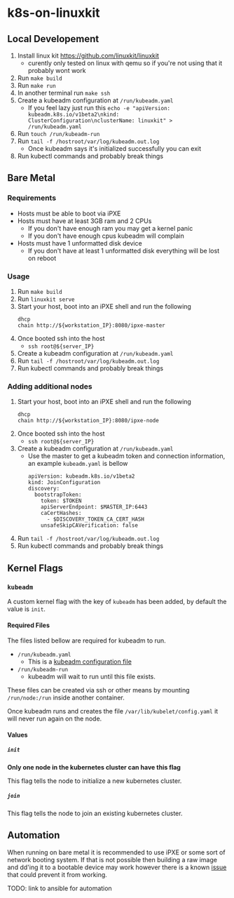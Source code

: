 # k8s-on-linuxkit

## Local Developement

1. Install linux kit https://github.com/linuxkit/linuxkit
    * curently only tested on linux with qemu so if you're not using that it probably wont work
1. Run `make build`
1. Run `make run`
1. In another terminal run `make ssh`
1. Create a kubeadm configuration at `/run/kubeadm.yaml`
    * If you feel lazy just run this `echo -e "apiVersion: kubeadm.k8s.io/v1beta2\nkind: ClusterConfiguration\nclusterName: linuxkit" > /run/kubeadm.yaml`
1. Run `touch /run/kubeadm-run`
1. Run `tail -f /hostroot/var/log/kubeadm.out.log`
    * Once kubeadm says it's initialized successfully you can exit
1. Run kubectl commands and probably break things

## Bare Metal

### Requirements

* Hosts must be able to boot via iPXE
* Hosts must have at least 3GB ram and 2 CPUs
    * If you don't have enough ram you may get a kernel panic
    * If you don't have enough cpus kubeadm will complain
* Hosts must have 1 unformatted disk device
    * If you don't have at least 1 unformatted disk everything will be lost on reboot

### Usage

1. Run `make build`
1. Run `linuxkit serve`
1. Start your host, boot into an iPXE shell and run the following
    ```
    dhcp
    chain http://${workstation_IP}:8080/ipxe-master
    ```
1. Once booted ssh into the host
    * `ssh root@${server_IP}`
1. Create a kubeadm configuration at `/run/kubeadm.yaml`
1. Run `tail -f /hostroot/var/log/kubeadm.out.log`
1. Run kubectl commands and probably break things

### Adding additional nodes

1. Start your host, boot into an iPXE shell and run the following
    ```
    dhcp
    chain http://${workstation_IP}:8080/ipxe-node
    ```
1. Once booted ssh into the host
    * `ssh root@${server_IP}`
1. Create a kubeadm configuration at `/run/kubeadm.yaml`
    * Use the master to get a kubeadm token and connection information, an example `kubeadm.yaml` is bellow
        ```
        apiVersion: kubeadm.k8s.io/v1beta2
        kind: JoinConfiguration
        discovery:
          bootstrapToken:
            token: $TOKEN
            apiServerEndpoint: $MASTER_IP:6443
            caCertHashes:
              - $DISCOVERY_TOKEN_CA_CERT_HASH
            unsafeSkipCAVerification: false
        ```
1. Run `tail -f /hostroot/var/log/kubeadm.out.log`
1. Run kubectl commands and probably break things

## Kernel Flags

### `kubeadm`

A custom kernel flag with the key of `kubeadm` has been added, by default the value is `init`.

#### Required Files

The files listed bellow are required for kubeadm to run.

* `/run/kubeadm.yaml`
    * This is a [kubeadm configuration file](https://kubernetes.io/docs/setup/production-environment/tools/kubeadm/control-plane-flags/)
* `/run/kubeadm-run`
    * kubeadm will wait to run until this file exists.

These files can be created via ssh or other means by mounting `/run/node:/run` inside another container.

Once kubeadm runs and creates the file `/var/lib/kubelet/config.yaml` it will never run again on the node.

#### Values

##### `init`

**Only one node in the kubernetes cluster can have this flag**

This flag tells the node to initialize a new kubernetes cluster.

##### `join`

This flag tells the node to join an existing kubernetes cluster.

## Automation

When running on bare metal it is recommended to use iPXE or some sort of network booting system. If that is not possible then building a raw image and dd'ing it to a bootable device may work however there is a known [issue](https://github.com/linuxkit/linuxkit/issues/3154) that could prevent it from working.

TODO: link to ansible for automation
